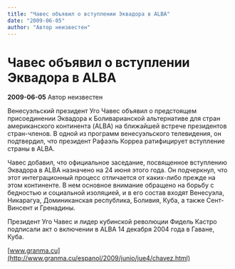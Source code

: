 ```yaml
---
title: "Чавес объявил о вступлении Эквадора в ALBA"
date: "2009-06-05"
author: "Автор неизвестен"
---
```


# Чавес объявил о вступлении Эквадора в ALBA

**2009-06-05** Автор неизвестен

Венесуэльский президент Уго Чавес объявил о предстоящем присоединении Эквадора к Боливарианской альтернативе для стран американского континента (ALBA) на ближайшей встрече президентов стран-членов. В одной из программ венесуэльского телевидения, он подтвердил, что президент Рафаэль Корреа ратифицирует вступление страны в ALBA.

Чавес добавил, что официальное заседание, посвященное вступлению Эквадора в ALBA назначено на 24 июня этого года. Он подчеркнул, что этот интеграционный процесс отличается от каких-либо прежде на этом континенте. В нем основное внимание обращено на борьбу с бедностью и социальной изоляцией, и в его состав входят Венесуэла, Никарагуа, Доминиканская республика, Боливия, Куба, а также Сент-Винсент и Гренадины.

Президент Уго Чавес и лидер кубинской революции Фидель Кастро подписали акт о включении в ALBA 14 декабря 2004 года в Гаване, Куба.

[www.granma.cu](http://www.granma.cu/espanol/2009/junio/jue4/chavez.html)